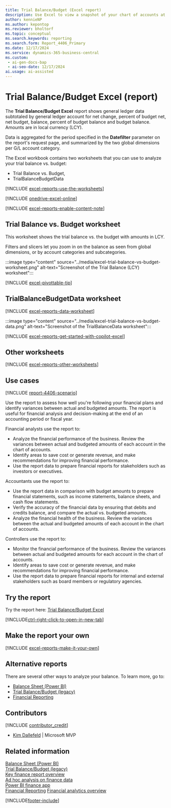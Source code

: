 ```yaml
---
title: Trial Balance/Budget (Excel report)
description: Use Excel to view a snapshot of your chart of accounts at a given point to check the debit and credit net change and closing balance compared to the budget.
author: kennieNP
ms.author: kepontop
ms.reviewer: bholtorf
ms.topic: conceptual
ms.search.keywords: reporting
ms.search.form: Report_4406_Primary
ms.date: 12/17/2024
ms.service: dynamics-365-business-central
ms.custom:
 - ai-gen-docs-bap
 - ai-seo-date: 12/17/2024
ai.usage: ai-assisted
---
```


# Trial Balance/Budget Excel (report)

The **Trial Balance/Budget Excel** report shows general ledger data subtotaled by general ledger account for net change, percent of budget net, net budget, balance, percent of budget balance and budget balance. Amounts are in local currency (LCY).

Data is aggregated for the period specified in the **Datefilter** parameter on the report's request page, and summarized by the two global dimensions per G/L account category.

The Excel workbook contains two worksheets that you can use to analyze your trial balance vs. budget:

- Trial Balance vs. Budget,
- TrialBalanceBudgetData

[!INCLUDE [excel-reports-use-the-worksheets](../includes/excel-reports-use-the-worksheets.md)]

[!INCLUDE [onedrive-excel-online](../includes/onedrive-excel-online.md)]

[!INCLUDE [excel-reports-enable-content-note](../includes/excel-reports-enable-content-note.md)]

## Trial Balance vs. Budget worksheet

This worksheet shows the trial balance vs. the budget with amounts in LCY.

Filters and slicers let you zoom in on the balance as seen from global dimensions, or by account categories and subcategories.

:::image type="content" source="../media/excel-trial-balance-vs-budget-worksheet.png" alt-text="Screenshot of the Trial Balance (LCY) worksheet":::

[!INCLUDE [excel-pivottable-tip](../includes/excel-pivottable-tip.md)]

## TrialBalanceBudgetData worksheet

[!INCLUDE [excel-reports-data-worksheet](../includes/excel-reports-data-worksheet.md)]

:::image type="content" source="../media/excel-trial-balance-vs-budget-data.png" alt-text="Screenshot of the TrialBalanceData worksheet":::

[!INCLUDE [excel-reports-get-started-with-copilot-excel](../includes/excel-reports-get-started-with-copilot-excel.md)]

## Other worksheets

[!INCLUDE [excel-reports-other-worksheets](../includes/excel-reports-other-worksheets.md)]

## Use cases

[!INCLUDE [report-4406-scenario](../includes/report-4406-scenario-include.md)]

Use the report to assess how well you're following your financial plans and identify variances between actual and budgeted amounts. The report is useful for financial analysis and decision-making at the end of an accounting period or fiscal year.

<!-- 
Prompt

Below is a report in an ERP system. Provide 3-4 use cases for different personas working with core finance.
Format like this:    
  
As a <persona>, use the report to    
* use case 1  
* use case 2    

Do not capitalize the persona names. 
Do not start lines with ""Use the data to""

## Report description
Shows a trial balance in comparison to a budget. You can choose to see a trial balance for selected dimensions. Use this report at the close of an accounting period or fiscal year.

### What the report does
Shows G/L accounts with debit and credit net change and balance for the specified period. Also shows % of actual vs budget. Can be filtered by Dimensions.

### Use cases
View a snapshot of your chart of accounts at a given point in time, to check the debit and credit net change and closing balance compared to the budget.
This report helps businesses assess how well they are adhering to their financial plans and identify any variances between actual and budgeted amounts. It's particularly useful for financial analysis and decision-making at the end of an accounting period or fiscal year.

Please include your data sources and URLs

-->

Financial analysts use the report to:

- Analyze the financial performance of the business. Review the variances between actual and budgeted amounts of each account in the chart of accounts.
- Identify areas to save cost or generate revenue, and make recommendations for improving financial performance.
- Use the report data to prepare financial reports for stakeholders such as investors or executives.

Accountants use the report to:

- Use the report data in comparison with budget amounts to prepare financial statements, such as income statements, balance sheets, and cash flow statements.
- Verify the accuracy of the financial data by ensuring that debits and credits balance, and compare the actual vs. budgeted amounts.
- Analyze the financial health of the business. Review the variances between the actual and budgeted amounts of each account in the chart of accounts.

Controllers use the report to:

- Monitor the financial performance of the business. Review the variances between actual and budgeted amounts for each account in the chart of accounts.
- Identify areas to save cost or generate revenue, and make recommendations for improving financial performance.
- Use the report data to prepare financial reports for internal and external stakeholders such as board members or regulatory agencies.

## Try the report

Try the report here: [Trial Balance/Budget Excel](https://businesscentral.dynamics.com?report=4406)

[!INCLUDE[ctrl-right-click-to-open-in-new-tab](../includes/ctrl-right-click-to-open-in-new-tab.md)]

## Make the report your own

[!INCLUDE [excel-reports-make-it-your-own](../includes/excel-reports-make-it-your-own.md)]

## Alternative reports

There are several other ways to analyze your balance. To learn more, go to:

- [Balance Sheet (Power BI)](../finance-powerbi-balance-sheet.md)
- [Trial Balance/Budget (legacy)](../reports/report-9.md)
- [Financial Reporting](../bi-how-work-account-schedule.md)

## Contributors

[!INCLUDE [contributor_credit](../includes/contributor_credit.md)]

- [Kim Dallefeld](https://www.linkedin.com/in/kim-dallefeld/) | Microsoft MVP

## Related information

[Balance Sheet (Power BI)](../finance-powerbi-balance-sheet.md)  
[Trial Balance/Budget (legacy)](../reports/report-9.md)  
[Key finance report overview](../finance-reports.md)  
[Ad hoc analysis on finance data](../ad-hoc-analysis-finance.md)  
[Power BI finance app](../finance-powerbi-app.md)  
[Financial Reporting](../bi-how-work-account-schedule.md)
[Financial analytics overview](../bi.md)  

[!INCLUDE[footer-include](../includes/footer-banner.md)]